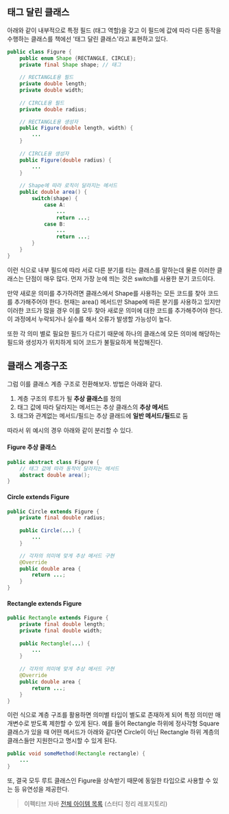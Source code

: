 ## 태그 달린 클래스

아래와 같이 내부적으로 특정 필드 (태그 역할)을 갖고 이 필드에 값에 따라 다른 동작을 수행하는 클래스를 책에선 '태그 달린 클래스'라고 표현하고 있다.

```java
public class Figure {
    public enum Shape {RECTANGLE, CIRCLE};
    private final Shape shape; // 태그
    
    // RECTANGLE용 필드
    private double length;
    private double width;
    
    // CIRCLE용 필드
    private double radius;

    // RECTANGLE용 생성자
    public Figure(double length, width) {
        ...
    }
    
    // CIRCLE용 생성자
    public Figure(double radius) {
        ...
    }
    
    // Shape에 따라 로직이 달라지는 메서드
    public double area() {
        switch(shape) {
            case A:
                ...
                return ...;
            case B:
                ...
                return ...;
        }
    }
}
```

이런 식으로 내부 필드에 따라 서로 다른 분기를 타는 클래스를 말하는데 물론 이러한 클래스는 단점이 매우 많다. 먼저 가장 눈에 띄는 것은 switch를 사용한 분기 코드이다.

만약 새로운 의미를 추가하려면 클래스에서 Shape를 사용하는 모든 코드를 찾아 코드를 추가해주어야 한다. 현재는 area() 메서드만 Shape에 따른 분기를 사용하고 있지만 이러한 코드가 많을 경우 이를 모두 찾아 새로운 의미에 대한 코드를 추가해주어야 한다. 이 과정에서 누락되거나 실수를 해서 오류가 발생할 가능성이 높다.

또한 각 의미 별로 필요한 필드가 다르기 때문에 하나의 클래스에 모든 의미에 해당하는 필드와 생성자가 위치하게 되어 코드가 불필요하게 복잡해진다.

## 클래스 계층구조

그럼 이를 클래스 계층 구조로 전환해보자. 방법은 아래와 같다.

1.   계층 구조의 루트가 될 **추상 클래스**를 정의
2.   태그 값에 따라 달라지는 메서드는 추상 클래스의 **추상 메서드**
3.   태그와 관계없는 메서드/필드는 추상 클래드에 **일반 메서드/필드**로 둠

따라서 위 예시의 경우 아래와 같이 분리할 수 있다.

#### Figure 추상 클래스

```java
public abstract class Figure {
    // 태그 값에 따라 동작이 달라지는 메서드
    abstract double area();
}
```

#### Circle extends Figure

```java
public Circle extends Figure {
    private final double radius;
    
    public Circle(...) {
        ...
    }

    // 각자의 의미에 맞게 추상 메서드 구현    
    @Override
    public double area {
        return ...;
    }
}
```

#### Rectangle extends Figure

```java
public Rectangle extends Figure {
    private final double length;
    private final double width;
    
    public Rectangle(...) {
        ...
    }
    
    // 각자의 의미에 맞게 추상 메서드 구현
    @Override
    public double area {
        return ...;
    }
}
```

이런 식으로 계층 구조를 활용하면 의미별 타입이 별도로 존재하게 되어 특정 의미만 매개변수로 받도록 제한할 수 있게 된다. 예를 들어 Rectangle 하위에 정사각형 Square 클래스가 있을 때 어떤 메서드가 아래와 같다면 Circle이 아닌 Rectangle 하위 계층의 클래스들만 지원한다고 명시할 수 있게 된다.

```java
public void someMethod(Rectangle rectangle) {
    ...
}
```

또, 결국 모두 루트 클래스인 Figure을 상속받기 때문에 동일한 타입으로 사용할 수 있는 등 유연성을 제공한다.

>    이펙티브 자바 [전체 아이템 목록](https://github.com/2023-java-study/book-study/tree/main/%EC%9D%B4%ED%8E%99%ED%8B%B0%EB%B8%8C_%EC%9E%90%EB%B0%94) (스터디 정리 레포지토리)